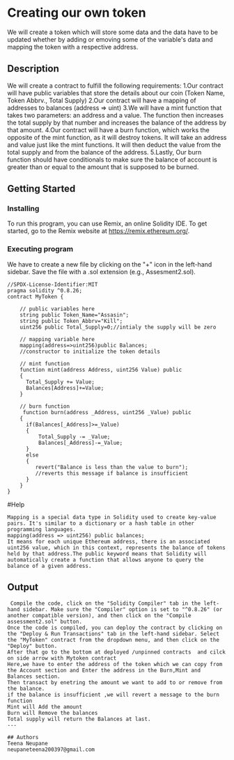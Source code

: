 # Creating our own token

We will create a token which will store some data and the data have to be updated whether by adding or emoving some of the variable's data and mapping the token with a respective address.

## Description

We will create a contract  to fulfill the following requirements:
1.Our contract will have public variables that store the details about our coin (Token Name, Token Abbrv., Total Supply)
2.Our contract will have a mapping of addresses to balances (address => uint)
3.We will have a mint function that takes two parameters: an address and a value. The function then increases the total supply by that number and increases the balance of the address by that amount.
4.Our contract will have a burn function, which works the opposite of the mint function, as it will destroy tokens. It will take an address and value just like the mint functions. It will then deduct the value from the total supply and from the balance of the address.
5.Lastly, Our burn function should have conditionals to make sure the balance of account is greater than or equal to the amount that is supposed to be burned.

## Getting Started

### Installing

To run this program, you can use Remix, an online Solidity IDE. To get started, go to the Remix website at https://remix.ethereum.org/.


### Executing program

We have to create a new file by clicking on the "+" icon in the left-hand sidebar. Save the file with a .sol extension (e.g., Assesment2.sol). 

```
//SPDX-License-Identifier:MIT
pragma solidity ^0.8.26;
contract MyToken {

    // public variables here
    string public Token_Name="Assasin";
    string public Token_Abbrv="Kill";
    uint256 public Total_Supply=0;//intialy the supply will be zero

    // mapping variable here
    mapping(address=>uint256)public Balances;
    //constructor to initialize the token details
  
    // mint function
    function mint(address Address, uint256 Value) public 
    {
      Total_Supply += Value;
      Balances[Address]+=Value;
    }

    // burn function
     function burn(address _Address, uint256 _Value) public 
    {
      if(Balances[_Address]>=_Value)
      {
          Total_Supply -= _Value;
          Balances[_Address]-=_Value;
      }
      else 
      {
         revert("Balance is less than the value to burn");
         //reverts this message if balance is insufficient
      }
    }
}
```
#Help
```
Mapping is a special data type in Solidity used to create key-value pairs. It's similar to a dictionary or a hash table in other programming languages.
mapping(address => uint256) public balances;
It means for each unique Ethereum address, there is an associated uint256 value, which in this context, represents the balance of tokens held by that address.The public keyword means that Solidity will automatically create a function that allows anyone to query the balance of a given address.
```


## Output

```
 Compile the code, click on the "Solidity Compiler" tab in the left-hand sidebar. Make sure the "Compiler" option is set to "^0.8.26" (or another compatible version), and then click on the "Compile assessment2.sol" button.
Once the code is compiled, you can deploy the contract by clicking on the "Deploy & Run Transactions" tab in the left-hand sidebar. Select the "MyToken" contract from the dropdown menu, and then click on the "Deploy" button.
After that go to the bottom at deployed /unpinned contracts  and cilck on side arrow with Mytoken contract
Here,we have to enter the address of the token which we can copy from the Account section and Enter the address in the Burn,Mint and Balances section.
Then transact by enetring the amount we want to add to or remove from the balance.
if the balance is insufficient ,we will revert a message to the burn function
Mint will Add the amount
Burn will Remove the balances
Total supply will return the Balances at last.
---

## Authors
Teena Neupane 
neupaneteena200397@gmail.com
